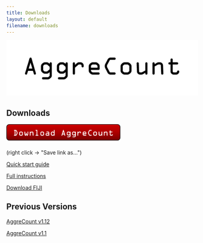 ```yaml
---
title: Downloads
layout: default
filename: downloads
--- 
```


![aggrecount logo](https://github.com/AggreCount/aggrecount.github.io/blob/master/AC_logo1.png?raw=true)

## Downloads

<a href="https://github.com/AggreCount/AggreCount/raw/036048df7b131d118d80022108b8a7ebada3b809/AggreCount_download/AggreCount%20v1_13.ijm"><img src="https://github.com/AggreCount/aggrecount.github.io/blob/master/Picture1.png?raw=true" width="300"></a>

(right click -> "Save link as...")

[Quick start guide](https://github.com/AggreCount/AggreCount/raw/036048df7b131d118d80022108b8a7ebada3b809/AggreCount_download/documentation/Quick%20start%20guide.txt)

[Full instructions](https://github.com/AggreCount/AggreCount/raw/036048df7b131d118d80022108b8a7ebada3b809/AggreCount_download/documentation/AggreCount%20Instructions.txt)

[Download FIJI](https://imagej.net/Fiji/Downloads)

## Previous Versions
[AggreCount v1.12](https://github.com/AggreCount/AggreCount/raw/036048df7b131d118d80022108b8a7ebada3b809/past%20versions/AggreCount%20v1.12.ijm)

[AggreCount v1.1](https://github.com/AggreCount/AggreCount/raw/036048df7b131d118d80022108b8a7ebada3b809/past%20versions/AggreCount_v1_1.ijm)
